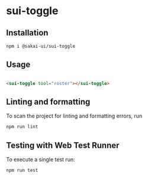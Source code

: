 # sui-toggle

## Installation

```bash
npm i @sakai-ui/sui-toggle
```

## Usage

```html

<sui-toggle tool="roster"></sui-toggle>

```

## Linting and formatting

To scan the project for linting and formatting errors, run

```bash
npm run lint
```

## Testing with Web Test Runner

To execute a single test run:

```bash
npm run test
```

